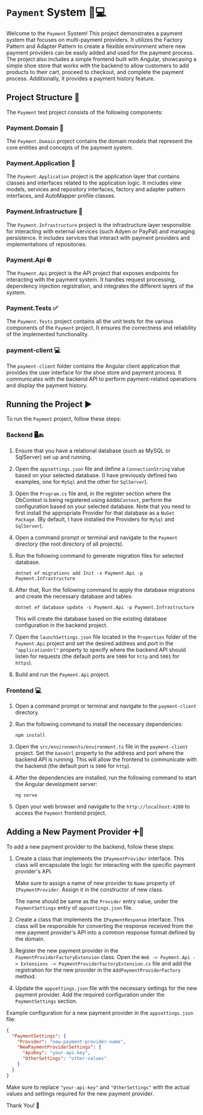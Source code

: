 # `Payment` System 👛💻

Welcome to the `Payment` System! This project demonstrates a payment system that focuses on multi-payment providers. It utilizes the Factory Pattern and Adapter Pattern to create a flexible environment where new payment providers can be easily added and used for the payment process. The project also includes a simple frontend built with Angular, showcasing a simple shoe store that works with the backend to allow customers to add products to their cart, proceed to checkout, and complete the payment process. Additionally, it provides a payment history feature.

## Project Structure 📁

The `Payment` test project consists of the following components:

### Payment.Domain 🏦

The `Payment.Domain` project contains the domain models that represent the core entities and concepts of the payment system.

### Payment.Application 📝

The `Payment.Application` project is the application layer that contains classes and interfaces related to the application logic. It includes view models, services and repository interfaces, factory and adapter pattern interfaces, and AutoMapper profile classes.

### Payment.Infrastructure 🏢

The `Payment.Infrastructure` project is the infrastructure layer responsible for interacting with external services (such Adyen or PayPal) and managing persistence. It includes services that interact with payment providers and implementations of repositories.

### Payment.Api 🌐

The `Payment.Api` project is the API project that exposes endpoints for interacting with the payment system. It handles request processing, dependency injection registration, and integrates the different layers of the system.

### Payment.Tests ✅

The `Payment.Tests` project contains all the unit tests for the various components of the `Payment` project. It ensures the correctness and reliability of the implemented functionality.

### payment-client 💻

The `payment-client` folder contains the Angular client application that provides the user interface for the shoe store and payment process. It communicates with the backend API to perform payment-related operations and display the payment history.

## Running the Project ▶️

To run the `Payment` project, follow these steps:

### Backend 🖥️🔙

1. Ensure that you have a relational database (such as MySQL or SqlServer) set up and running.

2. Open the `appsettings.json` file and define a `ConnectionString` value based on your selected database. (I have previously defined two examples, one for `MySql` and the other for `SqlServer`).

3. Open the `Program.cs` file and, in the register section where the DbContext is being registered using `AddDbContext`, perform the configuration based on your selected database. Note that you need to first install the appropriate Provider for that database as a `NuGet Package`. (By default, I have installed the Providers for `MySql` and `SqlServer`).

4. Open a command prompt or terminal and navigate to the `Payment` directory (the root directory of all projects).

5. Run the following command to generate migration files for selected database.

   ```
   dotnet ef migrations add Init -s Payment.Api -p Payment.Infrastructure
   ```

6. After that, Run the following command to apply the database migrations and create the necessary database and tables:

   ```
   dotnet ef database update -s Payment.Api -p Payment.Infrastructure
   ```

   This will create the database based on the existing database configuration in the backend project.


7. Open the `launchSettings.json` file located in the `Properties` folder of the `Payment.Api` project and set the desired address and port in the `"applicationUrl"` property to specify where the backend API should listen for requests (the default ports are `5000` for `http` and `5001` for `https`).

8. Build and run the `Payment.Api` project.

### Frontend 💻

1. Open a command prompt or terminal and navigate to the `payment-client` directory.

2. Run the following command to install the necessary dependencies:

   ```
   npm install
   ```

3. Open the `src/environments/environment.ts` file in the `payment-client` project. Set the `baseUrl` property to the address and port where the backend API is running. This will allow the frontend to communicate with the backend (the default port is `5000` for `http`).
4. After the dependencies are installed, run the following command to start the Angular development server:

   ```
   ng serve
   ```
5. Open your web browser and navigate to the `http://localhost:4200` to access the `Payment` frontend project.

## Adding a New Payment Provider ➕🏦

To add a new payment provider to the backend, follow these steps:

1. Create a class that implements the `IPaymentProvider` interface. This class will encapsulate the logic for interacting with the specific payment provider's API.

   Make sure to assign a name of new provider to `Name` property of `IPaymentProvider`. Assign it in the constructor of new class.
   
   The name should be same as the `Provider` entry value, under the `PaymentSettings` entry of `appsettings.json` file.


2. Create a class that implements the `IPaymentResponse` interface. This class will be responsible for converting the response received from the new payment provider's API into a common response format defined by the domain.

3. Register the new payment provider in the `PaymentProviderFactoryExtension` class. Open the `Web -> Payment.Api -> Extensions -> PaymentProviderFactoryExtension.cs` file and add the registration for the new provider in the `AddPaymentProviderFactory` method.

4. Update the `appsettings.json` file with the necessary settings for the new payment provider. Add the required configuration under the `PaymentSettings` section.

Example configuration for a new payment provider in the `appsettings.json` file:

```json
{
  "PaymentSettings": {
    "Provider": "new-payment-provider-name",
    "NewPaymentProviderSettings": {
      "ApiKey": "your-api-key",
      "OtherSettings": "other-values"
    }
  }
}
```

Make sure to replace `"your-api-key"` and `"OtherSettings"` with the actual values and settings required for the new payment provider.

Thank You! 🙏
